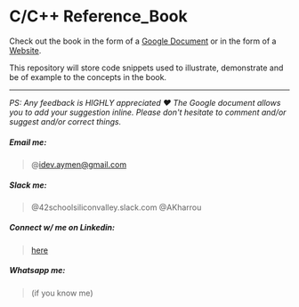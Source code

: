 # C/C++ Reference_Book

Check out the book in the form of a [Google Document](https://docs.google.com/document/d/1o5Gq44C2VUEnR487WPrxhIp_KaX85VjLSg0jdpiQ4Jk/edit?usp=sharing) or in the form of a [Website](https://docs.google.com/document/d/e/2PACX-1vRIl_pkXRghf1LzFryOn5VfNycluCfgnOdLlFQku01IWMGAb5m2aM065mpGJ7_I-PePVwtyGrxaWCi4/pub).

This repository will store code snippets used to illustrate, demonstrate and be of example to the concepts in the book.

----

_PS: Any feedback is HIGHLY appreciated ❤️ The Google document allows you to add your suggestion inline. Please don't hesitate to comment and/or suggest and/or correct things._

##### Email me:
> @idev.aymen@gmail.com

##### Slack me:
> @42schoolsiliconvalley.slack.com @AKharrou

##### Connect w/ me on Linkedin:
> [here](https://www.linkedin.com/in/aymen-kharroubi-83a673145?lipi=urn%3Ali%3Apage%3Ad_flagship3_profile_view_base_contact_details%3BZt07F%2BC7QHK%2BMtMg80CqBw%3D%3D)

##### Whatsapp me:
> (if you know me)
